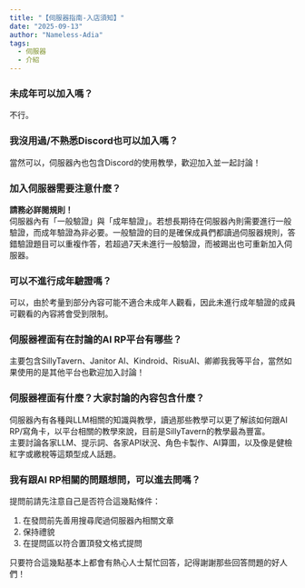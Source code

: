```yaml
---
title: "【伺服器指南-入店須知】"
date: "2025-09-13"
author: "Nameless-Adia"
tags:
  - 伺服器
  - 介紹
---
```


### 未成年可以加入嗎？  
不行。  

### 我沒用過/不熟悉Discord也可以加入嗎？  
當然可以，伺服器內也包含Discord的使用教學，歡迎加入並一起討論！  

### 加入伺服器需要注意什麼？
**請務必詳閱規則！**  
伺服器內有「一般驗證」與「成年驗證」。若想長期待在伺服器內則需要進行一般驗證，而成年驗證為非必要。一般驗證的目的是確保成員們都讀過伺服器規則，答錯驗證題目可以重複作答，若超過7天未進行一般驗證，而被踢出也可重新加入伺服器。  

### 可以不進行成年驗證嗎？  
可以，由於考量到部分內容可能不適合未成年人觀看，因此未進行成年驗證的成員可觀看的內容將會受到限制。  

### 伺服器裡面有在討論的AI RP平台有哪些？  
主要包含SillyTavern、Janitor AI、Kindroid、RisuAI、卿卿我我等平台，當然如果使用的是其他平台也歡迎加入討論！  

### 伺服器裡面有什麼？大家討論的內容包含什麼？  
伺服器內有各種與LLM相關的知識與教學，讀過那些教學可以更了解該如何跟AI RP/寫角卡，以平台相關的教學來說，目前是SillyTavern的教學最為豐富。  
主要討論各家LLM、提示詞、各家API狀況、角色卡製作、AI算圖，以及像是健檢紅字或繳稅等這類型成人話題。  

### 我有跟AI RP相關的問題想問，可以進去問嗎？  
提問前請先注意自己是否符合這幾點條件：  

1.  在發問前先善用搜尋爬過伺服器內相關文章  
2.  保持禮貌  
3.  在提問區以符合置頂發文格式提問  

只要符合這幾點基本上都會有熱心人士幫忙回答，記得謝謝那些回答問題的好人們！  

